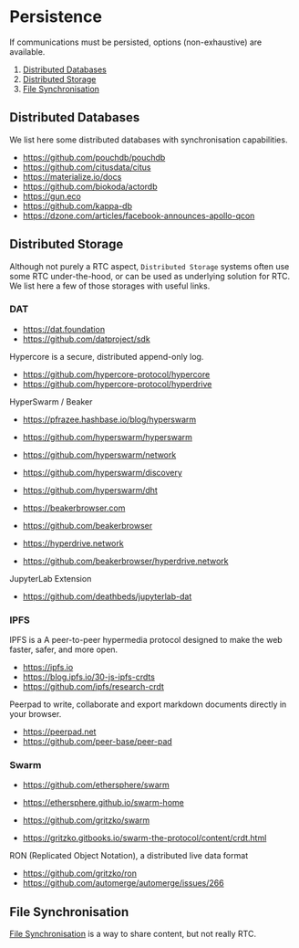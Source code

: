 # Persistence

If communications must be persisted, options (non-exhaustive) are available.

1. [Distributed Databases](#distributed-databases)
1. [Distributed Storage](#distributed-storage)
1. [File Synchronisation](#file-synchronisation)

## Distributed Databases

We list here some distributed databases with synchronisation capabilities.

- <https://github.com/pouchdb/pouchdb>
- <https://github.com/citusdata/citus>
- <https://materialize.io/docs>
- <https://github.com/biokoda/actordb>
- <https://gun.eco>
- <https://github.com/kappa-db>
- <https://dzone.com/articles/facebook-announces-apollo-qcon>

## Distributed Storage

Although not purely a RTC aspect, `Distributed Storage` systems often use some RTC under-the-hood,
or can be used as underlying solution for RTC. We list here a few of those storages with useful links.

### DAT

- <https://dat.foundation>
- <https://github.com/datproject/sdk>

Hypercore is a secure, distributed append-only log.

- <https://github.com/hypercore-protocol/hypercore>
- <https://github.com/hypercore-protocol/hyperdrive>

HyperSwarm / Beaker

- <https://pfrazee.hashbase.io/blog/hyperswarm>

- <https://github.com/hyperswarm/hyperswarm>
- <https://github.com/hyperswarm/network>
- <https://github.com/hyperswarm/discovery>
- <https://github.com/hyperswarm/dht>

- <https://beakerbrowser.com>
- <https://github.com/beakerbrowser>

- <https://hyperdrive.network>
- <https://github.com/beakerbrowser/hyperdrive.network>

JupyterLab Extension

- <https://github.com/deathbeds/jupyterlab-dat>

### IPFS

IPFS is a A peer-to-peer hypermedia protocol designed to make the web faster, safer, and more open.

- <https://ipfs.io>
- <https://blog.ipfs.io/30-js-ipfs-crdts>
- <https://github.com/ipfs/research-crdt>

Peerpad to write, collaborate and export markdown documents directly in your browser.

- <https://peerpad.net>
- <https://github.com/peer-base/peer-pad>

### Swarm

- <https://github.com/ethersphere/swarm>
- <https://ethersphere.github.io/swarm-home>

- <https://github.com/gritzko/swarm>
- <https://gritzko.gitbooks.io/swarm-the-protocol/content/crdt.html>

RON (Replicated Object Notation), a distributed live data format

- <https://github.com/gritzko/ron>
- <https://github.com/automerge/automerge/issues/266>

## File Synchronisation

[File Synchronisation](https://en.wikipedia.org/wiki/Comparison_of_file_synchronization_software) is a way to share content, but not really RTC.

